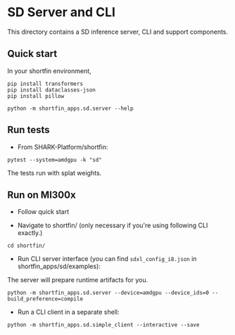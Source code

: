# SD Server and CLI

This directory contains a SD inference server, CLI and support components.


## Quick start

In your shortfin environment,
```
pip install transformers
pip install dataclasses-json
pip install pillow

```
```
python -m shortfin_apps.sd.server --help
```

## Run tests

 - From SHARK-Platform/shortfin:
 ```
 pytest --system=amdgpu -k "sd"
 ```
 The tests run with splat weights.


## Run on MI300x

 - Follow quick start

 - Navigate to shortfin/ (only necessary if you're using following CLI exactly.)
```
cd shortfin/
```
 - Run CLI server interface (you can find `sdxl_config_i8.json` in shortfin_apps/sd/examples):

The server will prepare runtime artifacts for you.

```
python -m shortfin_apps.sd.server --device=amdgpu --device_ids=0 --build_preference=compile
```

 - Run a CLI client in a separate shell:
```
python -m shortfin_apps.sd.simple_client --interactive --save
```
